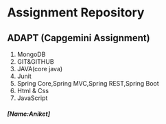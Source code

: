 # Assignment Repository 
## ADAPT (Capgemini Assignment)
1) MongoDB
2) GIT&GITHUB
3) JAVA(core java)
4) Junit
5) Spring Core,Spring MVC,Spring REST,Spring Boot
6) Html & Css
7) JavaScript
##### [Name:Aniket]
